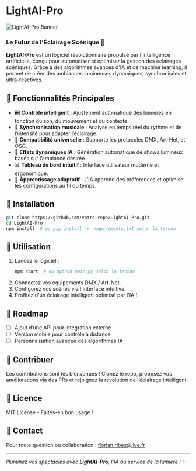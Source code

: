 # LightAI-Pro

![LightAI-Pro Banner](https://yourimageurl.com)

### Le Futur de l'Éclairage Scénique 🚀

**LightAI-Pro** est un logiciel révolutionnaire propulsé par l'intelligence artificielle, conçu pour automatiser et optimiser la gestion des éclairages scéniques. Grâce à des algorithmes avancés d'IA et de machine learning, il permet de créer des ambiances lumineuses dynamiques, synchronisées et ultra-réactives.

## 🎯 Fonctionnalités Principales

- 🎛 **Contrôle intelligent** : Ajustement automatique des lumières en fonction du son, du mouvement et du contexte.
- 🎼 **Synchronisation musicale** : Analyse en temps réel du rythme et de l’intensité pour adapter l’éclairage.
- 📡 **Compatibilité universelle** : Supporte les protocoles DMX, Art-Net, et OSC.
- 🎨 **Effets dynamiques IA** : Génération automatique de shows lumineux basés sur l’ambiance désirée.
- 📊 **Tableau de bord intuitif** : Interface utilisateur moderne et ergonomique.
- 🤖 **Apprentissage adaptatif** : L’IA apprend des préférences et optimise les configurations au fil du temps.

## 🔧 Installation

```bash
git clone https://github.com/votre-repo/LightAI-Pro.git
cd LightAI-Pro
npm install  # ou pip install -r requirements.txt selon la techno
```

## 🚀 Utilisation

1. Lancez le logiciel :
   ```bash
   npm start  # ou python main.py selon la techno
   ```
2. Connectez vos équipements DMX / Art-Net.
3. Configurez vos scènes via l'interface intuitive.
4. Profitez d'un éclairage intelligent optimisé par l'IA !

## 📌 Roadmap
- [ ] Ajout d’une API pour intégration externe
- [ ] Version mobile pour contrôle à distance
- [ ] Personnalisation avancée des algorithmes IA

## 🤝 Contribuer
Les contributions sont les bienvenues ! Clonez le repo, proposez vos améliorations via des PRs et rejoignez la révolution de l’éclairage intelligent.

## 📜 Licence
MIT License - Faites-en bon usage !

## 📩 Contact
Pour toute question ou collaboration : [florian.ribes@live.fr](mailto:florian.ribes@live.fr)

---
_Illuminez vos spectacles avec **LightAI-Pro**, l’IA au service de la lumière !_ ✨

